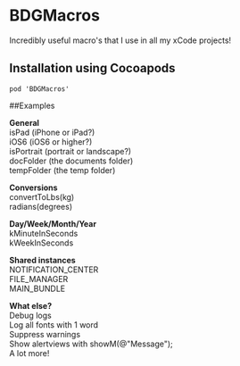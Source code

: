 # BDGMacros

Incredibly useful macro's that I use in all my xCode projects!

## Installation using Cocoapods
```
pod 'BDGMacros'
```

##Examples

**General**<br/>
isPad (iPhone or iPad?) <br/>
iOS6 (iOS6 or higher?) <br/>
isPortrait (portrait or landscape?) <br/>
docFolder (the documents folder) <br/>
tempFolder (the temp folder) <br/>

**Conversions**<br/>
convertToLbs(kg)<br/>
radians(degrees)<br/>

**Day/Week/Month/Year**<br/>
kMinuteInSeconds<br/>
kWeekInSeconds<br/>

**Shared instances**<br/>
NOTIFICATION_CENTER<br/>
FILE_MANAGER<br/>
MAIN_BUNDLE<br/>

**What else?**<br/>
Debug logs<br/>
Log all fonts with 1 word<br/>
Suppress warnings<br/>
Show alertviews with showM(@"Message");<br/>
A lot more!